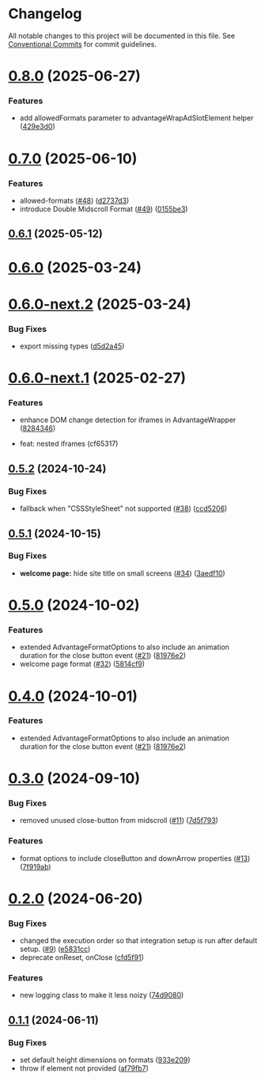# Changelog

All notable changes to this project will be documented in this file. See [Conventional Commits](https://conventionalcommits.org) for commit guidelines.

# [0.8.0](https://github.com/get-advantage/advantage/compare/v0.7.0...v0.8.0) (2025-06-27)


### Features

* add allowedFormats parameter to advantageWrapAdSlotElement helper ([429e3d0](https://github.com/get-advantage/advantage/commit/429e3d00690859dd22ffb5153b824d3d5db110ec))

# [0.7.0](https://github.com/get-advantage/advantage/compare/v0.6.1...v0.7.0) (2025-06-10)


### Features

* allowed-formats ([#48](https://github.com/get-advantage/advantage/issues/48)) ([d2737d3](https://github.com/get-advantage/advantage/commit/d2737d393ffa848e58a90af2353791ae8d00a793))
* introduce Double Midscroll Format ([#49](https://github.com/get-advantage/advantage/issues/49)) ([0155be3](https://github.com/get-advantage/advantage/commit/0155be32abe0b1110787134ad6334f063093d0c7))

## [0.6.1](https://github.com/get-advantage/advantage/compare/v0.6.0...v0.6.1) (2025-05-12)

# [0.6.0](https://github.com/get-advantage/advantage/compare/v0.6.0-next.2...v0.6.0) (2025-03-24)

# [0.6.0-next.2](https://github.com/get-advantage/advantage/compare/v0.6.0-next.1...v0.6.0-next.2) (2025-03-24)

### Bug Fixes

-   export missing types ([d5d2a45](https://github.com/get-advantage/advantage/commit/d5d2a45b8364e837e7c74171aa2919d5c3339033))

# [0.6.0-next.1](https://github.com/get-advantage/advantage/compare/v0.6.0-next.0...v0.6.0-next.1) (2025-02-27)

### Features

-   enhance DOM change detection for iframes in AdvantageWrapper ([8284346](https://github.com/get-advantage/advantage/commit/82843462ced645fcea88cdeba9f7f8dc9d294b85))

-   feat: nested iframes (cf65317)

## [0.5.2](https://github.com/get-advantage/advantage/compare/v0.5.1...v0.5.2) (2024-10-24)

### Bug Fixes

-   fallback when "CSSStyleSheet" not supported ([#38](https://github.com/get-advantage/advantage/issues/38)) ([ccd5206](https://github.com/get-advantage/advantage/commit/ccd520620a62e80580d8dc2361ddeb934ff8dea0))

## [0.5.1](https://github.com/get-advantage/advantage/compare/v0.5.0...v0.5.1) (2024-10-15)

### Bug Fixes

-   **welcome page:** hide site title on small screens ([#34](https://github.com/get-advantage/advantage/issues/34)) ([3aedf10](https://github.com/get-advantage/advantage/commit/3aedf1067d6a1fe3a1e78fb6533a2d7c0e72f70e))

# [0.5.0](https://github.com/get-advantage/advantage/compare/v0.3.0...v0.5.0) (2024-10-02)

### Features

-   extended AdvantageFormatOptions to also include an animation duration for the close button event ([#21](https://github.com/get-advantage/advantage/issues/21)) ([81976e2](https://github.com/get-advantage/advantage/commit/81976e2cb43e9d82ab1bbecd7c58c4ad5fed8740))
-   welcome page format ([#32](https://github.com/get-advantage/advantage/issues/32)) ([5814cf9](https://github.com/get-advantage/advantage/commit/5814cf9ab0fedb9156b4624c7cd789835435d699))

# [0.4.0](https://github.com/get-advantage/advantage/compare/v0.3.0...v0.4.0) (2024-10-01)

### Features

-   extended AdvantageFormatOptions to also include an animation duration for the close button event ([#21](https://github.com/get-advantage/advantage/issues/21)) ([81976e2](https://github.com/get-advantage/advantage/commit/81976e2cb43e9d82ab1bbecd7c58c4ad5fed8740))

# [0.3.0](https://github.com/get-advantage/advantage/compare/v0.2.0...v0.3.0) (2024-09-10)

### Bug Fixes

-   removed unused close-button from midscroll ([#11](https://github.com/get-advantage/advantage/issues/11)) ([7d5f793](https://github.com/get-advantage/advantage/commit/7d5f793ebe50f7577d896b6c1f0ae223ec538e7e))

### Features

-   format options to include closeButton and downArrow properties ([#13](https://github.com/get-advantage/advantage/issues/13)) ([7f919ab](https://github.com/get-advantage/advantage/commit/7f919ab6b09afbe590ba4a4ed8f58c7c575b85cf))

# [0.2.0](https://github.com/get-advantage/advantage/compare/v0.1.1...v0.2.0) (2024-06-20)

### Bug Fixes

-   changed the execution order so that integration setup is run after default setup. ([#9](https://github.com/get-advantage/advantage/issues/9)) ([e5831cc](https://github.com/get-advantage/advantage/commit/e5831cc832a52f32bc58bf6d0291701303fe8a5d))
-   deprecate onReset, onClose ([cfd5f91](https://github.com/get-advantage/advantage/commit/cfd5f914552f341aabc1bd1aa23ea1fe36800c81))

### Features

-   new logging class to make it less noizy ([74d9080](https://github.com/get-advantage/advantage/commit/74d90804d6c9e1a24b2af6343b572317455c64ee))

## [0.1.1](https://github.com/get-advantage/advantage/compare/v0.1.0...v0.1.1) (2024-06-11)

### Bug Fixes

-   set default height dimensions on formats ([933e209](https://github.com/get-advantage/advantage/commit/933e2096005f90b6a6757b4b17837520392ac227))
-   throw if element not provided ([af79fb7](https://github.com/get-advantage/advantage/commit/af79fb740b856d46fbcf5fc7360336194958e217))
